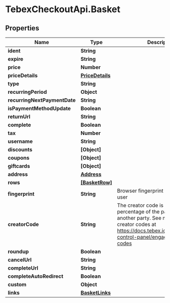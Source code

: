 # TebexCheckoutApi.Basket

## Properties

Name | Type | Description | Notes
------------ | ------------- | ------------- | -------------
**ident** | **String** |  | [optional] 
**expire** | **String** |  | [optional] 
**price** | **Number** |  | [optional] 
**priceDetails** | [**PriceDetails**](PriceDetails.md) |  | [optional] 
**type** | **String** |  | [optional] 
**recurringPeriod** | **Object** |  | [optional] 
**recurringNextPaymentDate** | **String** |  | [optional] 
**isPaymentMethodUpdate** | **Boolean** |  | [optional] 
**returnUrl** | **String** |  | [optional] 
**complete** | **Boolean** |  | [optional] 
**tax** | **Number** |  | [optional] 
**username** | **String** |  | [optional] 
**discounts** | **[Object]** |  | [optional] 
**coupons** | **[Object]** |  | [optional] 
**giftcards** | **[Object]** |  | [optional] 
**address** | [**Address**](Address.md) |  | [optional] 
**rows** | [**[BasketRow]**](BasketRow.md) |  | [optional] 
**fingerprint** | **String** | Browser fingerprint to identify the user | [optional] 
**creatorCode** | **String** | The creator code is used to share a percentage of the payment with another party. See more about creator codes at https://docs.tebex.io/creators/tebex-control-panel/engagement/creator-codes | [optional] 
**roundup** | **Boolean** |  | [optional] 
**cancelUrl** | **String** |  | [optional] 
**completeUrl** | **String** |  | [optional] 
**completeAutoRedirect** | **Boolean** |  | [optional] 
**custom** | **Object** |  | [optional] 
**links** | [**BasketLinks**](BasketLinks.md) |  | [optional] 



